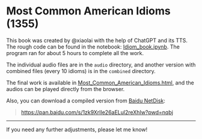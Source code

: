 # Most Common American Idioms (1355)

This book was created by @xiaolai with the help of ChatGPT and its TTS. The rough code can be found in the notebook: [Idiom_book.ipynb](Idiom_book.ipynb). The program ran for about 5 hours to complete all the work.

The individual audio files are in the `audio` directory, and another version with combined files (every 10 idioms) is in the `combined` directory.

The final work is available in [Most_Common_American_Idioms.html](Most_Common_American_Idioms.html), and the audios can be played directly from the browser.

Also, you can download a compiled version from [Baidu NetDisk](https://pan.baidu.com/s/1zk9XrlIe26aELul2reXhIw?pwd=nqbj): 

> https://pan.baidu.com/s/1zk9XrlIe26aELul2reXhIw?pwd=nqbj

---

If you need any further adjustments, please let me know!